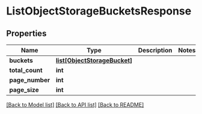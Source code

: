 # ListObjectStorageBucketsResponse

## Properties
Name | Type | Description | Notes
------------ | ------------- | ------------- | -------------
**buckets** | [**list[ObjectStorageBucket]**](ObjectStorageBucket.md) |  | 
**total_count** | **int** |  | 
**page_number** | **int** |  | 
**page_size** | **int** |  | 

[[Back to Model list]](../README.md#documentation-for-models) [[Back to API list]](../README.md#documentation-for-api-endpoints) [[Back to README]](../README.md)


